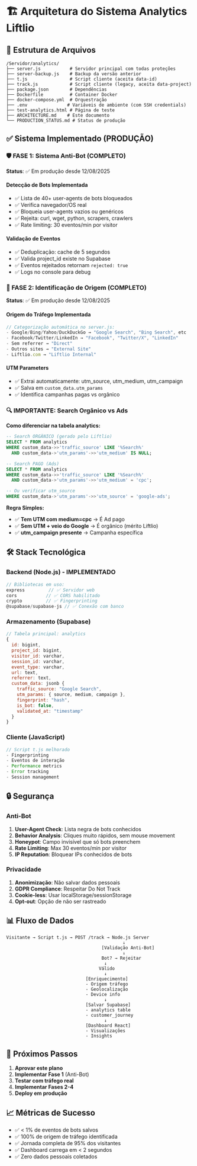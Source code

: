 # 🏗️ Arquitetura do Sistema Analytics Liftlio

## 📁 Estrutura de Arquivos

```
/Servidor/analytics/
├── server.js           # Servidor principal com todas proteções
├── server-backup.js    # Backup da versão anterior
├── t.js                # Script cliente (aceita data-id)
├── track.js            # Script cliente (legacy, aceita data-project)
├── package.json        # Dependências
├── Dockerfile          # Container Docker
├── docker-compose.yml  # Orquestração
├── .env               # Variáveis de ambiente (com SSH credentials)
├── test-analytics.html # Página de teste
├── ARCHITECTURE.md    # Este documento
└── PRODUCTION_STATUS.md # Status de produção
```

## ✅ Sistema Implementado (PRODUÇÃO)

### 🛡️ FASE 1: Sistema Anti-Bot (COMPLETO)
**Status**: ✅ Em produção desde 12/08/2025

#### Detecção de Bots Implementada
- ✅ Lista de 40+ user-agents de bots bloqueados
- ✅ Verifica navegador/OS real
- ✅ Bloqueia user-agents vazios ou genéricos
- ✅ Rejeita: curl, wget, python, scrapers, crawlers
- ✅ Rate limiting: 30 eventos/min por visitor

#### Validação de Eventos
- ✅ Deduplicação: cache de 5 segundos
- ✅ Valida project_id existe no Supabase
- ✅ Eventos rejeitados retornam `rejected: true`
- ✅ Logs no console para debug

### 📍 FASE 2: Identificação de Origem (COMPLETO)
**Status**: ✅ Em produção desde 12/08/2025

#### Origem do Tráfego Implementada
```javascript
// Categorização automática no server.js:
- Google/Bing/Yahoo/DuckDuckGo → "Google Search", "Bing Search", etc
- Facebook/Twitter/LinkedIn → "Facebook", "Twitter/X", "LinkedIn"
- Sem referrer → "Direct"
- Outros sites → "External Site"
- Liftlio.com → "Liftlio Internal"
```

#### UTM Parameters
- ✅ Extrai automaticamente: utm_source, utm_medium, utm_campaign
- ✅ Salva em `custom_data.utm_params`
- ✅ Identifica campanhas pagas vs orgânico

### 🔍 IMPORTANTE: Search Orgânico vs Ads

**Como diferenciar na tabela analytics:**

```sql
-- Search ORGÂNICO (gerado pelo Liftlio)
SELECT * FROM analytics 
WHERE custom_data->>'traffic_source' LIKE '%Search%'
  AND custom_data->'utm_params'->>'utm_medium' IS NULL;

-- Search PAGO (Ads)
SELECT * FROM analytics 
WHERE custom_data->>'traffic_source' LIKE '%Search%'
  AND custom_data->'utm_params'->>'utm_medium' = 'cpc';

-- Ou verificar utm_source
WHERE custom_data->'utm_params'->>'utm_source' = 'google-ads';
```

**Regra Simples:**
- ✅ **Tem UTM com medium=cpc** → É Ad pago
- ✅ **Sem UTM + veio do Google** → É orgânico (mérito Liftlio)
- ✅ **utm_campaign presente** → Campanha específica

## 🛠️ Stack Tecnológica

### Backend (Node.js) - IMPLEMENTADO
```javascript
// Bibliotecas em uso:
express         // ✅ Servidor web
cors           // ✅ CORS habilitado
crypto         // ✅ Fingerprinting
@supabase/supabase-js // ✅ Conexão com banco
```

### Armazenamento (Supabase)
```javascript
// Tabela principal: analytics
{
  id: bigint,
  project_id: bigint,
  visitor_id: varchar,
  session_id: varchar,
  event_type: varchar,
  url: text,
  referrer: text,
  custom_data: jsonb {
    traffic_source: "Google Search",
    utm_params: { source, medium, campaign },
    fingerprint: "hash",
    is_bot: false,
    validated_at: "timestamp"
  }
}
```

### Cliente (JavaScript)
```javascript
// Script t.js melhorado
- Fingerprinting
- Eventos de interação
- Performance metrics
- Error tracking
- Session management
```

## 🔒 Segurança

### Anti-Bot
1. **User-Agent Check**: Lista negra de bots conhecidos
2. **Behavior Analysis**: Cliques muito rápidos, sem mouse movement
3. **Honeypot**: Campo invisível que só bots preenchem
4. **Rate Limiting**: Max 30 eventos/min por visitor
5. **IP Reputation**: Bloquear IPs conhecidos de bots

### Privacidade
1. **Anonimização**: Não salvar dados pessoais
2. **GDPR Compliance**: Respeitar Do Not Track
3. **Cookie-less**: Usar localStorage/sessionStorage
4. **Opt-out**: Opção de não ser rastreado

## 📊 Fluxo de Dados

```
Visitante → Script t.js → POST /track → Node.js Server
                                            ↓
                                    [Validação Anti-Bot]
                                            ↓
                                    Bot? → Rejeitar
                                     ↓
                                   Válido
                                     ↓
                              [Enriquecimento]
                              - Origem tráfego
                              - Geolocalização
                              - Device info
                                     ↓
                              [Salvar Supabase]
                              - analytics table
                              - customer_journey
                                     ↓
                              [Dashboard React]
                              - Visualizações
                              - Insights
```

## 🚀 Próximos Passos

1. **Aprovar este plano**
2. **Implementar Fase 1** (Anti-Bot)
3. **Testar com tráfego real**
4. **Implementar Fases 2-4**
5. **Deploy em produção**

## 📈 Métricas de Sucesso

- ✅ < 1% de eventos de bots salvos
- ✅ 100% de origem de tráfego identificada
- ✅ Jornada completa de 95% dos visitantes
- ✅ Dashboard carrega em < 2 segundos
- ✅ Zero dados pessoais coletados